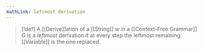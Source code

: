 ```yaml
---
mathLink: leftmost derivation
---
```

>[!def]
>A [[Derive]]ation of a [[String]] $w$ in a [[Context-Free Grammar]] $G$ is a *leftmost* derivation if at every step the leftmost remaining [[Variable]] is the one replaced.

